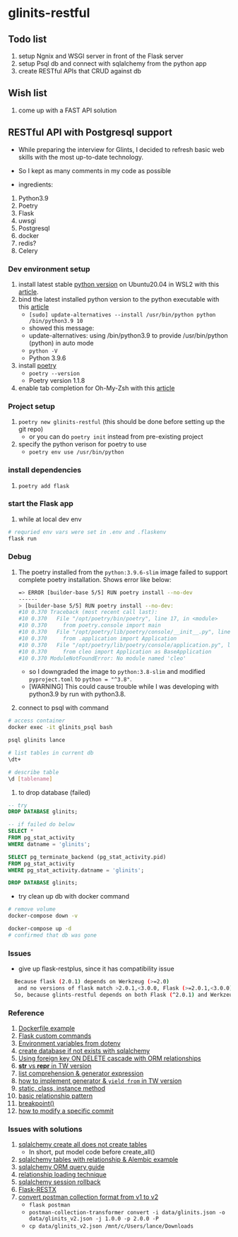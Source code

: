 # glinits-restful

## Todo list
1. setup Ngnix and WSGI server in front of the Flask server
1. setup Psql db and connect with sqlalchemy from the python app
1. create RESTful APIs that CRUD against db

## Wish list
1. come up with a FAST API solution

## RESTful API with Postgresql support

* While preparing the interview for Glints, I decided to refresh basic web skills with the most up-to-date technology. 
* So I kept as many comments in my code as possible

* ingredients:
1. Python3.9
1. Poetry
1. Flask
1. uwsgi
1. Postgresql
1. docker
1. redis? 
1. Celery

### Dev environment setup
1. install latest stable [python version](https://www.python.org/ftp/python/3.9.6/Python-3.9.6.tgz) on Ubuntu20.04 in WSL2 with this [article](https://linuxize.com/post/how-to-install-python-3-9-on-ubuntu-20-04/).
1. bind the latest installed python version to the python executable with this [article](https://stackoverflow.com/a/50331137)
    * `[sudo] update-alternatives --install /usr/bin/python python /bin/python3.9 10`
    * showed this message:
    * update-alternatives: using /bin/python3.9 to provide /usr/bin/python (python) in auto mode
    * `python -V`
    * Python 3.9.6
1. install [poetry](https://python-poetry.org/docs/)
    * `poetry --version`
    * Poetry version 1.1.8
1. enable tab completion for Oh-My-Zsh with this [article](https://python-poetry.org/docs/#enable-tab-completion-for-bash-fish-or-zsh)

### Project setup
1. `poetry new glinits-restful` (this should be done before setting up the git repo)
    * or you can do `poetry init` instead from pre-existing project 
1. specify the python verison for poetry to use
    * `poetry env use /usr/bin/python`

### install dependencies
1. `poetry add flask`
    

### start the Flask app
1. while at local dev env
```sh
# requried env vars were set in .env and .flaskenv
flask run
```


### Debug
1. The poetry installed from the `python:3.9.6-slim` image failed to support complete poetry installation. Shows error like below:
    ```sh
    => ERROR [builder-base 5/5] RUN poetry install --no-dev                                                                                0.4s
    ------                                                                                                                                       
    > [builder-base 5/5] RUN poetry install --no-dev:                                                                                           
    #10 0.370 Traceback (most recent call last):                                                                                                 
    #10 0.370   File "/opt/poetry/bin/poetry", line 17, in <module>
    #10 0.370     from poetry.console import main
    #10 0.370   File "/opt/poetry/lib/poetry/console/__init__.py", line 1, in <module>
    #10 0.370     from .application import Application
    #10 0.370   File "/opt/poetry/lib/poetry/console/application.py", line 1, in <module>
    #10 0.370     from cleo import Application as BaseApplication
    #10 0.370 ModuleNotFoundError: No module named 'cleo'
    ```
    * so I downgraded the image to `python:3.8-slim` and modified `pyproject.toml` to `python = "^3.8"`. 
    * [WARNING] This could cause trouble while I was developing with python3.9 by run with python3.8. 


1. connect to psql with command
```sh
# access container
docker exec -it glinits_psql bash

psql glinits lance

# list tables in current db
\dt+

# describe table
\d [tablename]
```

1. to drop database (failed)
```sql
-- try
DROP DATABASE glinits;

-- if failed do below
SELECT *
FROM pg_stat_activity
WHERE datname = 'glinits';

SELECT pg_terminate_backend (pg_stat_activity.pid)
FROM pg_stat_activity
WHERE pg_stat_activity.datname = 'glinits';

DROP DATABASE glinits;
```

* try clean up db with docker command
```sh
# remove volume
docker-compose down -v

docker-compose up -d
# confirmed that db was gone 
```

### Issues
* give up flask-restplus, since it has compatibility issue
```sh
  Because flask (2.0.1) depends on Werkzeug (>=2.0)
   and no versions of flask match >2.0.1,<3.0.0, Flask (>=2.0.1,<3.0.0) requires Werkzeug (>=2.0).
  So, because glints-restful depends on both Flask (^2.0.1) and Werkzeug (0.16.1), version solving failed.
```  

### Reference
1. [Dockerfile example](https://www.mktr.ai/the-data-scientists-quick-guide-to-dockerfiles-with-examples/)
1. [Flask custom commands](https://flask.palletsprojects.com/en/2.0.x/cli/#custom-commands)
1. [Environment variables from dotenv](https://flask.palletsprojects.com/en/2.0.x/cli/#environment-variables-from-dotenv)
1. [create database if not exists with sqlalchemy](https://stackoverflow.com/a/30971098)
1. [Using foreign key ON DELETE cascade with ORM relationships](https://docs.sqlalchemy.org/en/14/orm/cascades.html#using-foreign-key-on-delete-cascade-with-orm-relationships)
1. [__str__ vs __repr__ in TW version](https://ithelp.ithome.com.tw/articles/10194593)
1. [list comprehension & generator expression](https://www.learncodewithmike.com/2020/01/python-comprehension.html)
1. [how to implement generator & `yield from` in TW version](https://ithelp.ithome.com.tw/articles/10196328)
1. [static, class, instance method](https://www.learncodewithmike.com/2020/01/python-method.html)
1. [basic relationship pattern](https://docs.sqlalchemy.org/en/14/orm/basic_relationships.html)
1. [breakpoint()](https://www.journaldev.com/22695/python-breakpoint)
1. [how to modify a specific commit](https://stackoverflow.com/a/1186549)

### Issues with solutions
1. [sqlalchemy create all does not create tables](https://stackoverflow.com/a/20749534)
    * In short, put model code before create_all() 
1. [sqlalchemy tables with relationship & Alembic example](https://blog.techbridge.cc/2017/08/12/python-web-flask101-tutorial-sqlalchemy-orm-database-models/)
1. [sqlalchemy ORM query guide](https://docs.sqlalchemy.org/en/14/orm/queryguide.html)
1. [relationship loading technique](https://docs.sqlalchemy.org/en/14/orm/loading_relationships.html)
1. [sqlalchemy session rollback](https://docs.sqlalchemy.org/en/14/orm/tutorial.html#rolling-back)
1. [Flask-RESTX](https://flask-restx.readthedocs.io/en/latest/)
1. [convert postman collection format from v1 to v2](https://learning.postman.com/docs/getting-started/importing-and-exporting-data/#converting-postman-collections-from-v1-to-v2)
    * `flask postman`
    * `postman-collection-transformer convert -i data/glinits.json -o data/glinits_v2.json -j 1.0.0 -p 2.0.0 -P`
    * `cp data/glinits_v2.json /mnt/c/Users/lance/Downloads`